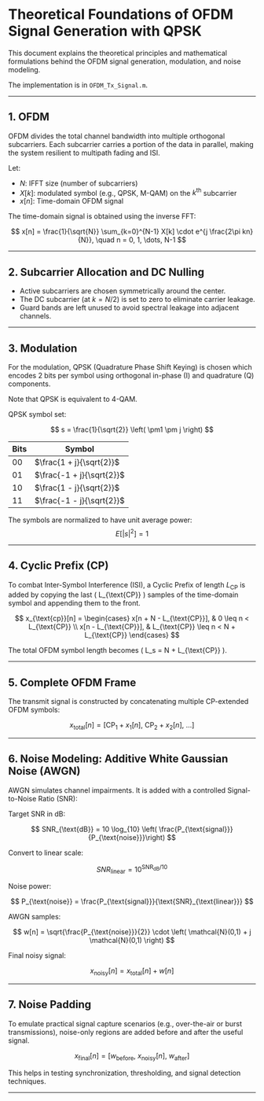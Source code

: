 # Theoretical Foundations of OFDM Signal Generation with QPSK

This document explains the theoretical principles and mathematical formulations behind the OFDM signal generation, modulation, and noise modeling.

The implementation is in `OFDM_Tx_Signal.m`. 

---

## 1. OFDM

OFDM divides the total channel bandwidth into multiple orthogonal subcarriers. Each subcarrier carries a portion of the data in parallel, making the system resilient to multipath fading and ISI.

Let:
- $N$: IFFT size (number of subcarriers)
- $X[k]$: modulated symbol (e.g., QPSK, M-QAM) on the $k^\text{th}$ subcarrier
- $x[n]$: Time-domain OFDM signal

The time-domain signal is obtained using the inverse FFT:

$$
x[n] = \frac{1}{\sqrt{N}} \sum_{k=0}^{N-1} X[k] \cdot e^{j \frac{2\pi kn}{N}}, \quad n = 0, 1, \dots, N-1
$$

---

## 2. Subcarrier Allocation and DC Nulling

- Active subcarriers are chosen symmetrically around the center.
- The DC subcarrier (at $k = N/2$) is set to zero to eliminate carrier leakage.
- Guard bands are left unused to avoid spectral leakage into adjacent channels.

---

## 3. Modulation

For the modulation, QPSK (Quadrature Phase Shift Keying) is chosen which encodes 2 bits per symbol using orthogonal in-phase (I) and quadrature (Q) components. 

Note that QPSK is equivalent to 4-QAM.

QPSK symbol set:

$$
s = \frac{1}{\sqrt{2}} \left( \pm1 \pm j \right)
$$

| Bits | Symbol |
|------|--------|
| 00   | $\frac{1 + j}{\sqrt{2}}$ |
| 01   | $\frac{-1 + j}{\sqrt{2}}$ |
| 10   | $\frac{1 - j}{\sqrt{2}}$ |
| 11   | $\frac{-1 - j}{\sqrt{2}}$ |

The symbols are normalized to have unit average power:
$$
E[|s|^2] = 1
$$

---

## 4. Cyclic Prefix (CP)

To combat Inter-Symbol Interference (ISI), a Cyclic Prefix of length $L_{\text{CP}}$ is added by copying the last \( L_{\text{CP}} \) samples of the time-domain symbol and appending them to the front.

$$
x_{\text{cp}}[n] =
\begin{cases}
x[n + N - L_{\text{CP}}], & 0 \leq n < L_{\text{CP}} \\
x[n - L_{\text{CP}}], & L_{\text{CP}} \leq n < N + L_{\text{CP}}
\end{cases}
$$

The total OFDM symbol length becomes \( L_s = N + L_{\text{CP}} \).

---

## 5. Complete OFDM Frame

The transmit signal is constructed by concatenating multiple CP-extended OFDM symbols:

$$
x_{\text{total}}[n] = \left[ \text{CP}_1 + x_1[n],\ \text{CP}_2 + x_2[n],\ \dots \right]
$$

---

## 6. Noise Modeling: Additive White Gaussian Noise (AWGN)

AWGN simulates channel impairments. It is added with a controlled Signal-to-Noise Ratio (SNR):

Target SNR in dB:

$$
SNR_{\text{dB}} = 10 \log_{10} \left( \frac{P_{\text{signal}}}{P_{\text{noise}}}\right)
$$

Convert to linear scale:

$$
SNR_{\text{linear}} = 10^{\text{SNR}_{\text{dB}}/10}
$$

Noise power:

$$
P_{\text{noise}} = \frac{P_{\text{signal}}}{\text{SNR}_{\text{linear}}}
$$

AWGN samples:

$$
w[n] = \sqrt{\frac{P_{\text{noise}}}{2}} \cdot \left( \mathcal{N}(0,1) + j \mathcal{N}(0,1) \right)
$$

Final noisy signal:

$$
x_{\text{noisy}}[n] = x_{\text{total}}[n] + w[n]
$$

---

## 7. Noise Padding

To emulate practical signal capture scenarios (e.g., over-the-air or burst transmissions), noise-only regions are added before and after the useful signal.

$$
x_{\text{final}}[n] = \left[ w_{\text{before}},\ x_{\text{noisy}}[n],\ w_{\text{after}} \right]
$$

This helps in testing synchronization, thresholding, and signal detection techniques.

---

